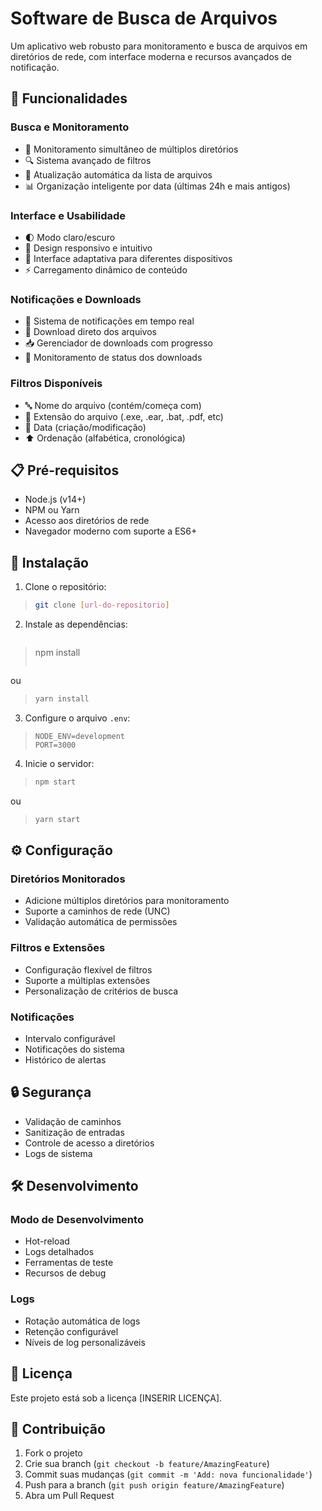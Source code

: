 # Software de Busca de Arquivos

Um aplicativo web robusto para monitoramento e busca de arquivos em diretórios de rede, com interface moderna e recursos avançados de notificação.

## 🚀 Funcionalidades

### Busca e Monitoramento
- 📂 Monitoramento simultâneo de múltiplos diretórios
- 🔍 Sistema avançado de filtros
- 🔄 Atualização automática da lista de arquivos
- 📊 Organização inteligente por data (últimas 24h e mais antigos)

### Interface e Usabilidade
- 🌓 Modo claro/escuro
- 🎨 Design responsivo e intuitivo
- 📱 Interface adaptativa para diferentes dispositivos
- ⚡ Carregamento dinâmico de conteúdo

### Notificações e Downloads
- 🔔 Sistema de notificações em tempo real
- 💾 Download direto dos arquivos
- 📥 Gerenciador de downloads com progresso
- 🔄 Monitoramento de status dos downloads

### Filtros Disponíveis
- 🔤 Nome do arquivo (contém/começa com)
- 📁 Extensão do arquivo (.exe, .ear, .bat, .pdf, etc)
- 📅 Data (criação/modificação)
- ⬆️ Ordenação (alfabética, cronológica)

## 📋 Pré-requisitos

- Node.js (v14+)
- NPM ou Yarn
- Acesso aos diretórios de rede
- Navegador moderno com suporte a ES6+

## 🔧 Instalação

1. Clone o repositório:

> ```bash
> git clone [url-do-repositorio]
> ```

2. Instale as dependências:
   

   > ```bash
> npm install
> ```

ou

> ```bash
> yarn install
> ```

3. Configure o arquivo `.env`:

> ```env
> NODE_ENV=development
> PORT=3000
> ```

4. Inicie o servidor:
> ```bash
> npm start
> ```

ou

> ```bash
> yarn start
> ```



## ⚙️ Configuração

### Diretórios Monitorados
- Adicione múltiplos diretórios para monitoramento
- Suporte a caminhos de rede (UNC)
- Validação automática de permissões

### Filtros e Extensões
- Configuração flexível de filtros
- Suporte a múltiplas extensões
- Personalização de critérios de busca

### Notificações
- Intervalo configurável
- Notificações do sistema
- Histórico de alertas

## 🔒 Segurança

- Validação de caminhos
- Sanitização de entradas
- Controle de acesso a diretórios
- Logs de sistema

## 🛠️ Desenvolvimento

### Modo de Desenvolvimento
- Hot-reload
- Logs detalhados
- Ferramentas de teste
- Recursos de debug

### Logs
- Rotação automática de logs
- Retenção configurável
- Níveis de log personalizáveis

## 📄 Licença

Este projeto está sob a licença [INSERIR LICENÇA].

## 🤝 Contribuição

1. Fork o projeto
2. Crie sua branch (`git checkout -b feature/AmazingFeature`)
3. Commit suas mudanças (`git commit -m 'Add: nova funcionalidade'`)
4. Push para a branch (`git push origin feature/AmazingFeature`)
5. Abra um Pull Request
